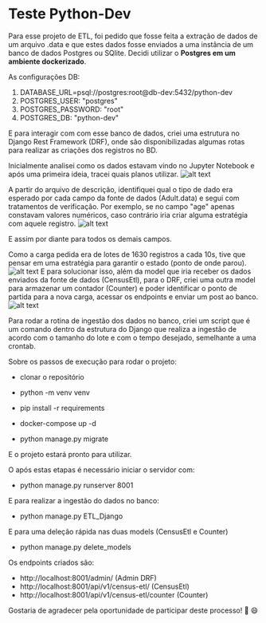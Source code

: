 # Teste Python-Dev

Para esse projeto de ETL, foi pedido que fosse feita a extração de dados de um arquivo .data e que estes dados fosse enviados a uma instância de um banco de dados Postgres ou SQlite.
Decidi utilizar o **Postgres em um ambiente dockerizado**.

As configurações DB:
1. DATABASE_URL=psql://postgres:root@db-dev:5432/python-dev
2. POSTGRES_USER: "postgres"
3. POSTGRES_PASSWORD: "root"
4. POSTGRES_DB: "python-dev"

E para interagir com com esse banco de dados, criei uma estrutura no Django Rest Framework (DRF), onde são disponibilizadas algumas rotas para realizar as criações dos registros no BD.


Inicialmente analisei como os dados estavam vindo no Jupyter Notebook e após uma primeira ideia, tracei quais planos utilizar.
![alt text](https://github.com/Bereoff/python-dev-test/blob/bruno_bereoff/images/df_jupyter.png "análise prévia dos dados")

A partir do arquivo de descrição, identifiquei qual o tipo de dado era esperado por cada campo da fonte de dados (Adult.data) e segui com tratamentos de verificação. Por exemplo, se no campo "age" apenas constavam valores numéricos, caso contrário iria criar alguma estratégia com aquele registro.
![alt text](https://github.com/Bereoff/python-dev-test/blob/bruno_bereoff/images/df_regex_jupyter.png "verificação coerência dados de acordo com o campo")

E assim por diante para todos os demais campos.

Como a carga pedida era de lotes de 1630 registros a cada 10s, tive que pensar em uma estratégia para garantir o estado (ponto de onde parou). 
![alt text](https://github.com/Bereoff/python-dev-test/blob/bruno_bereoff/images/desev_jupyter.png "função para batch de dados")
E para solucionar isso, além da model que iria receber os dados enviados da fonte de dados (CensusEtl), para o DRF, criei uma outra model para armazenar um contador (Counter) e poder identificar o ponto de partida para a nova carga, acessar os endpoints e enviar um post ao banco.
![alt text](https://github.com/Bereoff/python-dev-test/blob/bruno_bereoff/images/testes_jupyter.png "payload enviado no post dos dados no banco")

Para rodar a rotina de ingestão dos dados no banco, criei um script que é um comando dentro da estrutura do Django que realiza a ingestão de acordo com o tamanho do lote e com o tempo desejado, semelhante a uma crontab.

Sobre os passos de execução para rodar o projeto:

* clonar o repositório

*  python -m venv venv

*  pip install -r requirements

* docker-compose up -d

* python manage.py migrate

E o projeto estará pronto para utilizar.

O após estas etapas é necessário iniciar o servidor com:
* python manage.py runserver 8001

E para realizar a ingestão do dados no banco:
* python manage.py ETL_Django

E para uma deleção rápida nas duas models (CensusEtl e Counter)
* python manage.py delete_models

Os endpoints criados são:
* http://localhost:8001/admin/ (Admin DRF)
* http://localhost:8001/api/v1/census-etl/ (CensusEtl)
* http://localhost:8001/api/v1/census-etl/counter  (Counter)

Gostaria de agradecer pela oportunidade de participar deste processo! 🙌 😄
